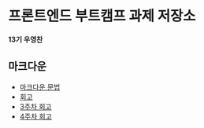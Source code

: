 # 프론트엔드 부트캠프 과제 저장소

**13기 우영찬**

## 마크다운

- [마크다운 문법](./src/md/markdown.md)
- [회고](./src/md/retrospect.md)
- [3주차 회고](./src/avatars/avatars.md)
- [4주차 회고](./src/login/login.md)
